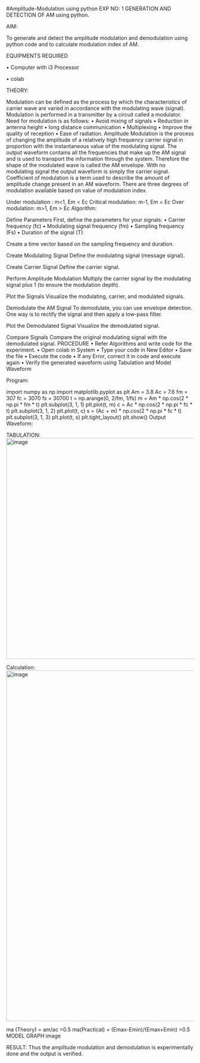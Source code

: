 #Amplitude-Modulation using python
EXP NO: 1 GENERATION AND DETECTION OF AM using python.

AIM:

To generate and detect the amplitude modulation and demodulation using python code and to calculate modulation index of AM.

EQUIPMENTS REQUIRED

• Computer with i3 Processor

• colab

THEORY:

Modulation can be defined as the process by which the characteristics of carrier wave are varied in accordance with the modulating wave (signal). Modulation is performed in a transmitter by a circuit called a modulator. Need for modulation is as follows: • Avoid mixing of signals • Reduction in antenna height • long distance communication • Multiplexing • Improve the quality of reception • Ease of radiation. Amplitude Modulation is the process of changing the amplitude of a relatively high frequency carrier signal in proportion with the instantaneous value of the modulating signal. The output waveform contains all the frequencies that make up the AM signal and is used to transport the information through the system. Therefore the shape of the modulated wave is called the AM envelope. With no modulating signal the output waveform is simply the carrier signal. Coefficient of modulation is a term used to describe the amount of amplitude change present in an AM waveform. There are three degrees of modulation available based on value of modulation index.

Under modulation : m<1, Em < Ec
Critical modulation: m-1, Em = Ec
Over modulation: m>1, Em > Ec
Algorithm:

Define Parameters First, define the parameters for your signals: • Carrier frequency (fc) • Modulating signal frequency (fm) • Sampling frequency (Fs) • Duration of the signal (T)

Create a time vector based on the sampling frequency and duration.

Create Modulating Signal Define the modulating signal (message signal).

Create Carrier Signal Define the carrier signal.

Perform Amplitude Modulation Multiply the carrier signal by the modulating signal plus 1 (to ensure the modulation depth).

Plot the Signals Visualize the modulating, carrier, and modulated signals.

Demodulate the AM Signal To demodulate, you can use envelope detection. One way is to rectify the signal and then apply a low-pass filter.

Plot the Demodulated Signal Visualize the demodulated signal.

Compare Signals Compare the original modulating signal with the demodulated signal. PROCEDURE • Refer Algorithms and write code for the experiment. • Open colab in System • Type your code in New Editor • Save the file • Execute the code • If any Error, correct it in code and execute again • Verify the generated waveform using Tabulation and Model Waveform

Program:

import numpy as np
import matplotlib.pyplot as plt
Am = 3.8
Ac = 7.6
fm = 307
fc = 3070
fs = 30700
t = np.arange(0, 2/fm, 1/fs)
m = Am * np.cos(2 * np.pi * fm * t)
plt.subplot(3, 1, 1)
plt.plot(t, m)
c = Ac * np.cos(2 * np.pi * fc * t)
plt.subplot(3, 1, 2)
plt.plot(t, c)
s = (Ac + m) * np.cos(2 * np.pi * fc * t)
plt.subplot(3, 1, 3)
plt.plot(t, s)
plt.tight_layout()
plt.show()
Output Waveform: 

TABULATION: <img width="838" height="594" alt="image" src="https://github.com/user-attachments/assets/a186f38a-c418-4f44-b113-8d377c4ef78c" />


Calculation: <img width="1518" height="943" alt="image" src="https://github.com/user-attachments/assets/614ce00d-9d5f-4cc7-9f5d-9e6ebe04db1f" />


ma (Theory) = am/ac =0.5
ma(Practical) = (Emax-Emin)/(Emax+Emin) =0.5
MODEL GRAPH image

RESULT: Thus the amplitude modulation and demodulation is experimentally done and the output is verified.
